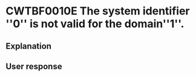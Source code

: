 # CWTBF0010E The system identifier ''0'' is not valid for the domain''1''.

## Explanation

## User response